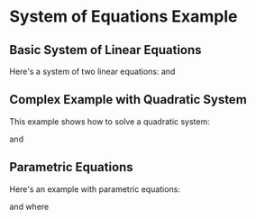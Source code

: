 # System of Equations Example

<script setup>
import DesmosCalculator from '../../.vitepress/components/DesmosCalculator.vue'
import CopyableEquation from '../../.vitepress/components/CopyableEquation.vue'
</script>

## Basic System of Linear Equations
Here's a system of two linear equations: 
<CopyableEquation equation="y = 2x + 1" /> and <CopyableEquation equation="y = -x + 4" />

<DesmosCalculator 
  :equations="[
    'y=2x+1',
    'y=-x+4'
  ]"
  height="400px"
/>

## Complex Example with Quadratic System
This example shows how to solve a quadratic system:

<CopyableEquation equation="y = 2x² + 1" /> and <CopyableEquation equation="y = 2x + 1" />

<DesmosCalculator 
  :equations="[
    'y=2x^2+1',
    'y=2x+1',
    '(x,y)=\\intersect(2x^2+1,2x+1)'
  ]"
  height="600px"
/>

## Parametric Equations
Here's an example with parametric equations:

<CopyableEquation equation="x = cos(t)" /> and <CopyableEquation equation="y = sin(t)" />
where <CopyableEquation equation="0 ≤ t ≤ 2π" />

<DesmosCalculator 
  :equations="[
    'x=\\cos(t)',
    'y=\\sin(t)',
    '0\\le t\\le 2\\pi'
  ]"
  height="500px"
/>
